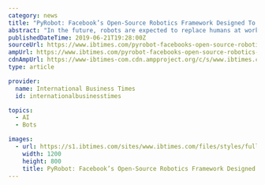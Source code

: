 ```yaml
---
category: news
title: "PyRobot: Facebook’s Open-Source Robotics Framework Designed To Make Controlling Bots Easy"
abstract: "In the future, robots are expected to replace humans at workplace, be used to clean hazardous waste and even scope out the Lunar surface for potential human habitats. But programming robots to perform even simple tasks isn’t easy, especially for amateur ..."
publishedDateTime: 2019-06-21T19:28:00Z
sourceUrl: https://www.ibtimes.com/pyrobot-facebooks-open-source-robotics-framework-designed-make-controlling-bots-easy-2802365
ampUrl: https://www.ibtimes.com/pyrobot-facebooks-open-source-robotics-framework-designed-make-controlling-bots-easy-2802365?amp=1
cdnAmpUrl: https://www-ibtimes-com.cdn.ampproject.org/c/s/www.ibtimes.com/pyrobot-facebooks-open-source-robotics-framework-designed-make-controlling-bots-easy-2802365?amp=1
type: article

provider:
  name: International Business Times
  id: internationalbusinesstimes

topics:
  - AI
  - Bots

images:
  - url: https://s1.ibtimes.com/sites/www.ibtimes.com/files/styles/full/public/2019/04/03/facebook.jpg
    width: 1200
    height: 800
    title: PyRobot: Facebook’s Open-Source Robotics Framework Designed To Make Controlling Bots Easy
---
```

